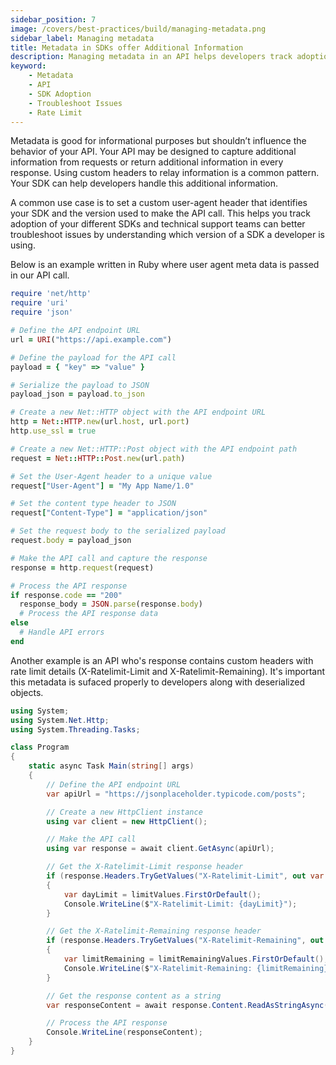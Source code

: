 ```yaml
---
sidebar_position: 7
image: /covers/best-practices/build/managing-metadata.png
sidebar_label: Managing metadata
title: Metadata in SDKs offer Additional Information
description: Managing metadata in an API helps developers track adoption and troubleshoot issues efficiently. Custom user-agent headers can be used to identify the SDK version, while custom rate limit details can be captured
keyword:
    - Metadata
    - API
    - SDK Adoption
    - Troubleshoot Issues
    - Rate Limit
---
```


Metadata is good for informational purposes but shouldn’t influence the behavior of your API. Your API may be designed to capture additional information from requests or return additional information in every response. Using custom headers to relay information is a common pattern. Your SDK can help developers handle this additional information. 

A common use case is to set a custom user-agent header that identifies your SDK and the version used to make the API call. This helps you track adoption of your different SDKs and technical support teams can better troubleshoot issues by understanding which version of a SDK a developer is using.

Below is an example written in Ruby where user agent meta data is passed in our API call.

``` ruby
require 'net/http'
require 'uri'
require 'json'

# Define the API endpoint URL
url = URI("https://api.example.com")

# Define the payload for the API call
payload = { "key" => "value" }

# Serialize the payload to JSON
payload_json = payload.to_json

# Create a new Net::HTTP object with the API endpoint URL
http = Net::HTTP.new(url.host, url.port)
http.use_ssl = true

# Create a new Net::HTTP::Post object with the API endpoint path
request = Net::HTTP::Post.new(url.path)

# Set the User-Agent header to a unique value
request["User-Agent"] = "My App Name/1.0"

# Set the content type header to JSON
request["Content-Type"] = "application/json"

# Set the request body to the serialized payload
request.body = payload_json

# Make the API call and capture the response
response = http.request(request)

# Process the API response
if response.code == "200"
  response_body = JSON.parse(response.body)
  # Process the API response data
else
  # Handle API errors
end
```

Another example is an API who's response contains custom headers with rate limit details (X-Ratelimit-Limit and X-Ratelimit-Remaining). It's important this metadata is sufaced properly to developers along with deserialized objects. 

``` csharp
using System;
using System.Net.Http;
using System.Threading.Tasks;

class Program
{
    static async Task Main(string[] args)
    {
        // Define the API endpoint URL
        var apiUrl = "https://jsonplaceholder.typicode.com/posts";

        // Create a new HttpClient instance
        using var client = new HttpClient();

        // Make the API call
        using var response = await client.GetAsync(apiUrl);

        // Get the X-Ratelimit-Limit response header
        if (response.Headers.TryGetValues("X-Ratelimit-Limit", out var limitValues))
        {
            var dayLimit = limitValues.FirstOrDefault();
            Console.WriteLine($"X-Ratelimit-Limit: {dayLimit}");
        }

        // Get the X-Ratelimit-Remaining response header
        if (response.Headers.TryGetValues("X-Ratelimit-Remaining", out var limitRemainingValues))
        {
            var limitRemaining = limitRemainingValues.FirstOrDefault();
            Console.WriteLine($"X-Ratelimit-Remaining: {limitRemaining}");
        }

        // Get the response content as a string
        var responseContent = await response.Content.ReadAsStringAsync();

        // Process the API response
        Console.WriteLine(responseContent);
    }
}
```
